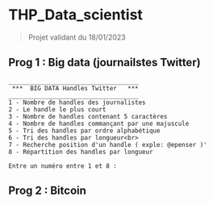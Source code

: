 # THP_Data_scientist
>Projet validant du 18/01/2023
## Prog 1 : Big data (journailstes Twitter)

```
____________________________________
 ***  BIG DATA Handles Twitter   ***
____________________________________
1 - Nombre de handles des journalistes
2 - Le handle le plus court
3 - Nombre de handles contenant 5 caractères
4 - Nombre de handles commançant par une majuscule
5 - Tri des handles par ordre alphabétique
6 - Tri des handles par longueur<br>
7 - Recherche position d'un handle ( exple: @epenser )'
8 - Répartition des handles par longueur

Entre un numéro entre 1 et 8 :
```
## Prog 2 : Bitcoin
